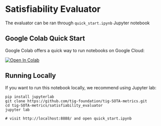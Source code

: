 # Satisfiability Evaluator

The evaluator can be ran through `quick_start.ipynb` Jupyter notebook

## Google Colab Quick Start

Google Colab offers a quick way to run notebooks on Google Cloud: 

<a href="https://colab.research.google.com/github/tig-foundation/tig-SOTA-metrics/blob/main/satisfiability_evaluator/quick_start.ipynb" target="_blank">
    <img src="https://colab.research.google.com/assets/colab-badge.svg" alt="Open In Colab"/>
</a>

## Running Locally

If you want to run this notebook locally, we recommend using Jupyter lab:

```
pip install jupyterlab
git clone https://github.com/tig-foundation/tig-SOTA-metrics.git
cd tig-SOTA-metrics/satisfiability_evaluator
jupyter lab

# visit http://localhost:8888/ and open quick_start.ipynb
```